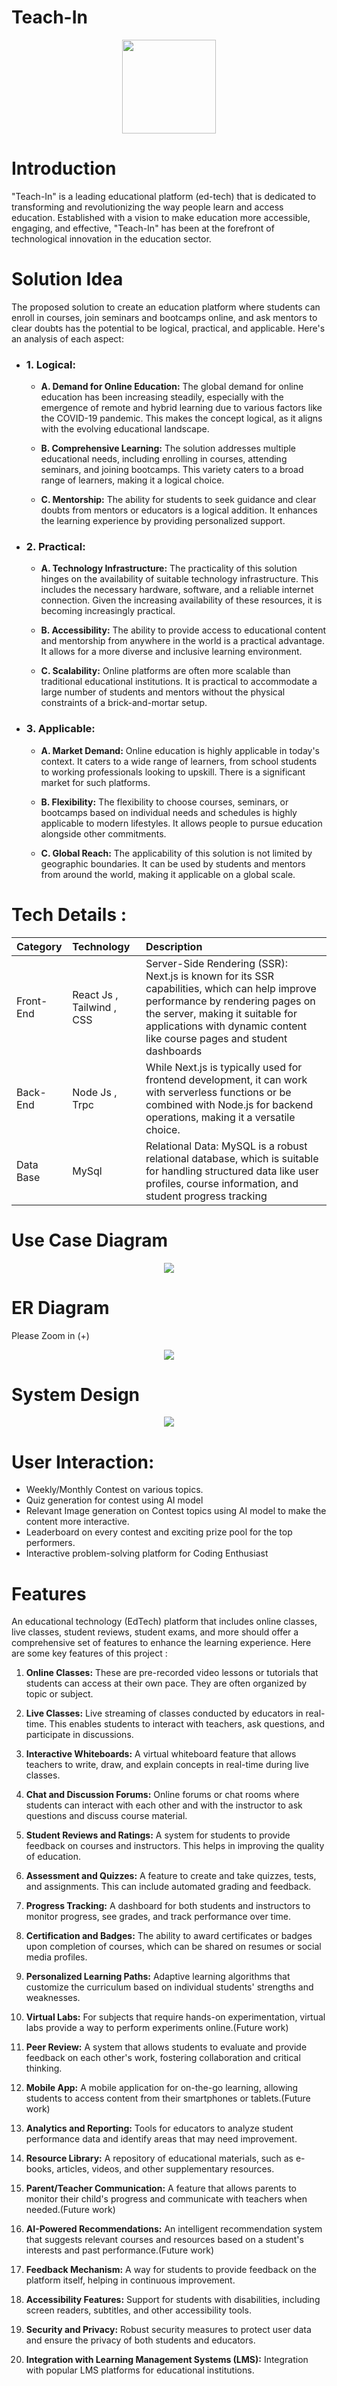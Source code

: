 # Teach-In 
<p align="center"><img src = "https://github.com/JHM69/teach-in/blob/main/logo.png"  width="150" height="150"  ></p>

# Introduction
"Teach-In" is a leading educational platform (ed-tech) that is dedicated to transforming and revolutionizing the way people learn and access education. Established with a vision to make education more accessible, engaging, and effective, "Teach-In" has been at the forefront of technological innovation in the education sector.
<br>

# Solution Idea
The proposed solution to create an education platform where students can enroll in courses, join seminars and bootcamps online, and ask mentors to clear doubts has the potential to be logical, practical, and applicable. Here's an analysis of each aspect:

+ ### 1. Logical:

  - **A. Demand for Online Education:** The global demand for online education has been increasing steadily, especially with the emergence of remote and hybrid learning due to various factors like the COVID-19 pandemic. This makes the concept logical, as it aligns with the evolving educational landscape.

  - **B. Comprehensive Learning:** The solution addresses multiple educational needs, including enrolling in courses, attending seminars, and joining bootcamps. This variety caters to a broad range of learners, making it a logical choice.

  - **C. Mentorship:** The ability for students to seek guidance and clear doubts from mentors or educators is a logical addition. It enhances the learning experience by providing personalized support.

+ ### 2. Practical:

   - **A. Technology Infrastructure:** The practicality of this solution hinges on the availability of suitable technology infrastructure. This includes the necessary hardware, software, and a reliable internet connection. Given the increasing availability of these resources, it is becoming increasingly practical.

   - **B. Accessibility:** The ability to provide access to educational content and mentorship from anywhere in the world is a practical advantage. It allows for a more diverse and inclusive learning environment.

   - **C. Scalability:** Online platforms are often more scalable than traditional educational institutions. It is practical to accommodate a large number of students and mentors without the physical constraints of a brick-and-mortar setup.

+ ### 3. Applicable:

  - **A. Market Demand:** Online education is highly applicable in today's context. It caters to a wide range of learners, from school students to working professionals looking to upskill. There is a significant market for such platforms.

  - **B. Flexibility:** The flexibility to choose courses, seminars, or bootcamps based on individual needs and schedules is highly applicable to modern lifestyles. It allows people to pursue education alongside other commitments.

   - **C. Global Reach:** The applicability of this solution is not limited by geographic boundaries. It can be used by students and mentors from around the world, making it applicable on a global scale.






# Tech Details :
| Category         | Technology       | Description                                                                                                                                                                                                                                                                                                                                                                                                                                                                                                                                                                                                                                                                          |
| :--------------- | :------------------------------------------------------------------------------------------------------------------------------ | :------------------------------------------------------------------------------------------------------------------------------ |
| Front-End          | React Js , Tailwind , CSS| Server-Side Rendering (SSR): Next.js is known for its SSR capabilities, which can help improve performance by rendering pages on the server, making it suitable for applications with dynamic content like course pages and student dashboards | 
| Back-End          | Node Js ,  Trpc | While Next.js is typically used for frontend development, it can work with serverless functions or be combined with Node.js for backend operations, making it a versatile choice. |
| Data Base             | MySql                                                             | Relational Data: MySQL is a robust relational database, which is suitable for handling structured data like user profiles, course information, and student progress tracking |                                                                                                                                       |


# Use Case Diagram

<p align="center"><img src = "https://github.com/JHM69/teach-in/blob/main/diagram.png"   ></p>

# ER Diagram 
Please Zoom in (+)
<p align="center"><img src = "https://github.com/JHM69/teach-in/blob/main/er.svg"></p>

# System Design

<p align="center"><img src = "https://github.com/JHM69/teach-in/blob/main/systemDiagram.png"   ></p>


# User Interaction:
*  Weekly/Monthly Contest on various topics.
*  Quiz generation for contest using AI model 
*  Relevant Image generation on Contest topics using AI model to make the content more interactive.
*  Leaderboard on every contest and exciting prize pool for the top performers.
*  Interactive problem-solving platform for Coding Enthusiast


# Features 
An educational technology (EdTech) platform that includes online classes, live classes, student reviews, student exams, and more should offer a comprehensive set of features to enhance the learning experience. Here are some key features of this project :

1. **Online Classes:** These are pre-recorded video lessons or tutorials that students can access at their own pace. They are often organized by topic or subject.

2. **Live Classes:** Live streaming of classes conducted by educators in real-time. This enables students to interact with teachers, ask questions, and participate in discussions.

3. **Interactive Whiteboards:** A virtual whiteboard feature that allows teachers to write, draw, and explain concepts in real-time during live classes.

4. **Chat and Discussion Forums:** Online forums or chat rooms where students can interact with each other and with the instructor to ask questions and discuss course material.

5. **Student Reviews and Ratings:** A system for students to provide feedback on courses and instructors. This helps in improving the quality of education.

6. **Assessment and Quizzes:** A feature to create and take quizzes, tests, and assignments. This can include automated grading and feedback.

7. **Progress Tracking:** A dashboard for both students and instructors to monitor progress, see grades, and track performance over time.

8. **Certification and Badges:** The ability to award certificates or badges upon completion of courses, which can be shared on resumes or social media profiles.

9. **Personalized Learning Paths:** Adaptive learning algorithms that customize the curriculum based on individual students' strengths and weaknesses.

10. **Virtual Labs:** For subjects that require hands-on experimentation, virtual labs provide a way to perform experiments online.(Future work)

11. **Peer Review:** A system that allows students to evaluate and provide feedback on each other's work, fostering collaboration and critical thinking.

12. **Mobile App:** A mobile application for on-the-go learning, allowing students to access content from their smartphones or tablets.(Future work)

13. **Analytics and Reporting:** Tools for educators to analyze student performance data and identify areas that may need improvement.

14. **Resource Library:** A repository of educational materials, such as e-books, articles, videos, and other supplementary resources.

15. **Parent/Teacher Communication:** A feature that allows parents to monitor their child's progress and communicate with teachers when needed.(Future work)

16. **AI-Powered Recommendations:** An intelligent recommendation system that suggests relevant courses and resources based on a student's interests and past performance.(Future work)

17. **Feedback Mechanism:** A way for students to provide feedback on the platform itself, helping in continuous improvement.

18. **Accessibility Features:** Support for students with disabilities, including screen readers, subtitles, and other accessibility tools.

19. **Security and Privacy:** Robust security measures to protect user data and ensure the privacy of both students and educators.

20. **Integration with Learning Management Systems (LMS):** Integration with popular LMS platforms for educational institutions.




